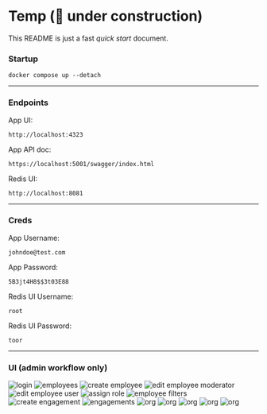 # Temp (🚧 under construction) 
This README is just a fast *quick start* document. 

### Startup
    docker compose up --detach
---
### Endpoints
App UI:

    http://localhost:4323
App API doc:

    https://localhost:5001/swagger/index.html
Redis UI:
        
    http://localhost:8081
---
### Creds
App Username:

    johndoe@test.com
App Password:

    5B3jt4H8$$3t03E88

Redis UI Username:

    root  
        
Redis UI Password:

    toor
---
### UI (admin workflow only)

![login](images/img0.png)
![employees](images/img1.png)
![create employee](images/img2.png)
![edit employee moderator](images/img3.png)
![edit employee user](images/img4.png)
![assign role](images/img5.png)
![employee filters](images/img6.png)
![create engagement](images/img7.png)
![engagements](images/img8.png)
![org](images/img9.png)
![org](images/img10.png)
![org](images/img11.png)
![org](images/img12.png)
![org](images/img13.png)